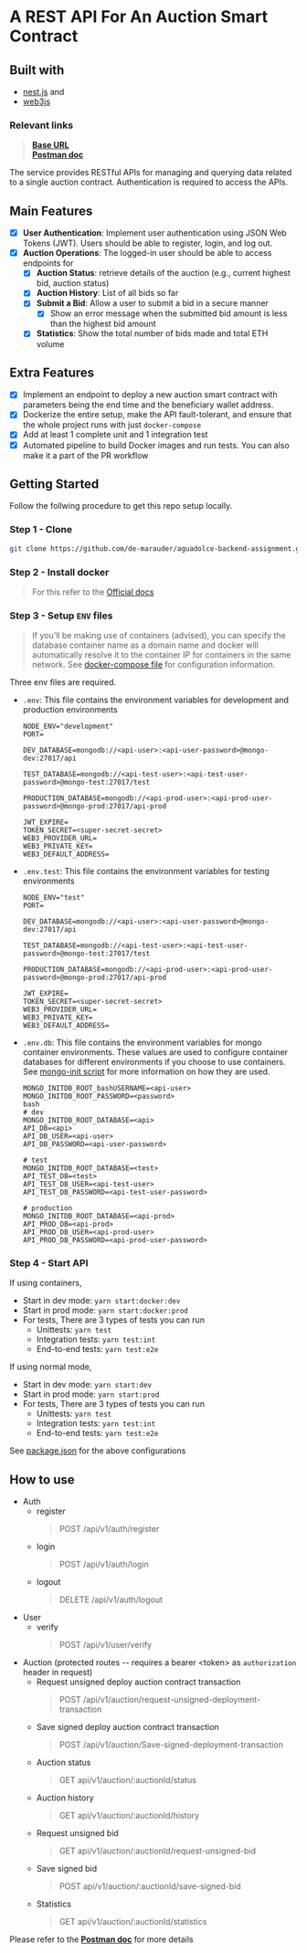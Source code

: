 # A REST API For An Auction Smart Contract

## Built with 
- [nest.js](https://nestjs.com) and 
- [web3js](https://web3js.readthedocs.io/en/v1.10.0/)

### Relevant links
> [**Base URL**](https://web3-auction-api-latest.onrender.com)<br>
  [**Postman doc**](https://documenter.getpostman.com/view/20767794/2sA2xpRobz) <br>
  <!-- [**Documentation Video** (short video)](https://www.loom.com/share/1652a56513014be69cf03f57a5e3ca81?sid=23233ba0-96fe-4767-b989-b4bc302083bb) <br> -->
  <!-- [**Documentation Video** (long video)](https://www.loom.com/share/cc4eb32284ab4225a56a15f8486bffaa?sid=d7465901-9f68-4feb-b61f-f7c99515794c) -->

The service provides RESTful APIs for managing and querying data related to a single auction contract. Authentication is required to access the APIs.

## Main Features
- [X] **User Authentication**: Implement user authentication using JSON Web Tokens (JWT). Users
should be able to register, login, and log out.
- [X] **Auction Operations**: The logged-in user should be able to access endpoints for
  - [X] **Auction Status**: retrieve details of the auction (e.g., current highest bid, auction
status)
  - [X] **Auction History**: List of all bids so far
  - [X] **Submit a Bid**: Allow a user to submit a bid in a secure manner
    - [X] Show an error message when the submitted bid amount is less than the
highest bid amount
  - [X] **Statistics**: Show the total number of bids made and total ETH volume

## Extra Features

- [X] Implement an endpoint to deploy a new auction smart contract with parameters being the
end time and the beneficiary wallet address.
- [X] Dockerize the entire setup, make the API fault-tolerant, and ensure that the whole project runs with just `docker-compose`
- [X] Add at least 1 complete unit and 1 integration test
- [X] Automated pipeline to build Docker images and run tests. You can also make it a part of the PR workflow

## Getting Started
Follow the follwing procedure to get this repo setup locally.

### Step 1 - Clone
```bash
git clone https://github.com/de-marauder/aguadolce-backend-assignment.git
```

### Step 2 - Install docker
> For this refer to the [Official docs](https://docs.docker.com/engine/install/)

### Step 3 - Setup `ENV` files
> If you'll be making use of containers (advised), you can specify the database container name as a domain name and docker will automatically resolve it to the container IP for containers in the same network. See [docker-compose file](./docker-compose.yml) for configuration information.

Three env files are required. 
- `.env`: This file contains the environment variables for development and production environments
  ```
  NODE_ENV="development"
  PORT=

  DEV_DATABASE=mongodb://<api-user>:<api-user-password>@mongo-dev:27017/api

  TEST_DATABASE=mongodb://<api-test-user>:<api-test-user-password>@mongo-test:27017/test
  
  PRODUCTION_DATABASE=mongodb://<api-prod-user>:<api-prod-user-password>@mongo-prod:27017/api-prod
  
  JWT_EXPIRE=
  TOKEN_SECRET=<super-secret-secret>
  WEB3_PROVIDER_URL=
  WEB3_PRIVATE_KEY=
  WEB3_DEFAULT_ADDRESS=
  ```
- `.env.test`: This file contains the environment variables for testing environments
  ```
  NODE_ENV="test"
  PORT=
  
  DEV_DATABASE=mongodb://<api-user>:<api-user-password>@mongo-dev:27017/api
  
  TEST_DATABASE=mongodb://<api-test-user>:<api-test-user-password>@mongo-test:27017/test
  
  PRODUCTION_DATABASE=mongodb://<api-prod-user>:<api-prod-user-password>@mongo-prod:27017/api-prod
  
  JWT_EXPIRE=
  TOKEN_SECRET=<super-secret-secret>
  WEB3_PROVIDER_URL=
  WEB3_PRIVATE_KEY=
  WEB3_DEFAULT_ADDRESS=
  ```

- `.env.db`: This file contains the environment variables for mongo container environments. These values are used to configure container databases for different environments if you choose to use containers. See [mongo-init script](./mongo-init.sh) for more information on how they are used.
  ```
  MONGO_INITDB_ROOT_bashUSERNAME=<api-user>
  MONGO_INITDB_ROOT_PASSWORD=<password>
  bash
  # dev
  MONGO_INITDB_ROOT_DATABASE=<api>
  API_DB=<api>
  API_DB_USER=<api-user>
  API_DB_PASSWORD=<api-user-password>
  
  # test
  MONGO_INITDB_ROOT_DATABASE=<test>
  API_TEST_DB=<test>
  API_TEST_DB_USER=<api-test-user>
  API_TEST_DB_PASSWORD=<api-test-user-password>
  
  # production
  MONGO_INITDB_ROOT_DATABASE=<api-prod>
  API_PROD_DB=<api-prod>
  API_PROD_DB_USER=<api-prod-user>
  API_PROD_DB_PASSWORD=<api-prod-user-password>
  ```

### Step 4 - Start API
If using containers,
- Start in dev mode: `yarn start:docker:dev`
- Start in prod mode: `yarn start:docker:prod`
- For tests, There are 3 types of tests you can run
  - Unittests: `yarn test`
  - Integration tests: `yarn test:int`
  - End-to-end tests: `yarn test:e2e`

If using normal mode,
- Start in dev mode: `yarn start:dev`
- Start in prod mode: `yarn start:prod`
- For tests, There are 3 types of tests you can run
  - Unittests: `yarn test`
  - Integration tests: `yarn test:int`
  - End-to-end tests: `yarn test:e2e`

See [package.json](./package.json) for the above configurations

## How to use

- Auth
  - register
    > POST /api/v1/auth/register
  - login
    > POST /api/v1/auth/login
  - logout
    > DELETE /api/v1/auth/logout
- User
  - verify
    > POST /api/v1/user/verify
- Auction (protected routes -- requires a bearer \<token> as  `authorization` header in request)
  - Request unsigned deploy auction contract transaction
    > POST /api/v1/auction/request-unsigned-deployment-transaction
  - Save signed deploy auction contract transaction
    > POST /api/v1/auction/Save-signed-deployment-transaction
  - Auction status
    > GET api/v1/auction/:auctionId/status
  - Auction history
    > GET api/v1/auction/:auctionId/history
  - Request unsigned bid
    > GET api/v1/auction/:auctionId/request-unsigned-bid
  - Save signed bid
    > POST api/v1/auction/:auctionId/save-signed-bid
  - Statistics
    > GET api/v1/auction/:auctionId/statistics

Please refer to the [**Postman doc**](https://documenter.getpostman.com/view/20767794/2sA2xpRobz) for more details

  

